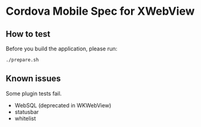 # Cordova Mobile Spec for XWebView

## How to test

Before you build the application, please run:
```
./prepare.sh
```

## Known issues

Some plugin tests fail.
 * WebSQL (deprecated in WKWebView)
 * statusbar
 * whitelist
